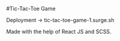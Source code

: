 #Tic-Tac-Toe Game 

Deployment -> tic-tac-toe-game-1.surge.sh

Made with the help of React JS and SCSS.